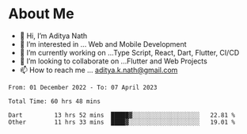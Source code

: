 # About Me

- 👋 Hi, I’m Aditya Nath
- 👀 I’m interested in ... Web and Mobile Development
- 🌱 I’m currently working on ...Type Script, React, Dart, Flutter, CI/CD
- 💞️ I’m looking to collaborate on ...Flutter and Web Projects
- 📫 How to reach me ... aditya.k.nath@gmail.com

<!--START_SECTION:waka-->

```text
From: 01 December 2022 - To: 07 April 2023

Total Time: 60 hrs 48 mins

Dart         13 hrs 52 mins  █████▓░░░░░░░░░░░░░░░░░░░   22.81 %
Other        11 hrs 33 mins  ████▓░░░░░░░░░░░░░░░░░░░░   19.01 %
```

<!--END_SECTION:waka-->

<!---
kronosking007/kronosking007 is a ✨ special ✨ repository because its `README.md` (this file) appears on your GitHub profile.
You can click the Preview link to take a look at your changes.
--->
